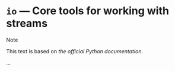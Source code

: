 # `io` — Core tools for working with streams

> [!NOTE]
> This text is based on *the official Python documentation*.

...
